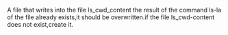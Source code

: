 A file that writes into the file ls_cwd_content the result of the command ls-la of the file already exists,it should be overwritten.if the file ls_cwd-content does not exist,create it.
